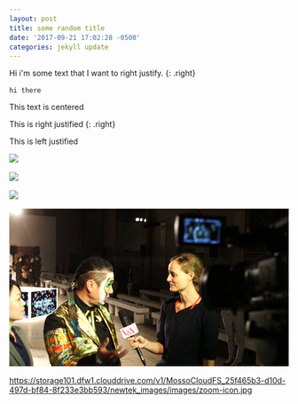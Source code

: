 ```yaml
---
layout: post
title: some random title
date: '2017-09-21 17:02:28 -0500'
categories: jekyll update
---
```



<div>Hi i'm some text that I want to right justify. {: .right}</div>

```
hi there
```

This text is centered

This is right justified
{: .right}


This is left justified

![](https://233b1d13b450eb6b33b4-ac2a33202ef9b63045cbb3afca178df8.ssl.cf1.rackcdn.com/images/newtek-logo.png)

![](https://233b1d13b450eb6b33b4-ac2a33202ef9b63045cbb3afca178df8.ssl.cf1.rackcdn.com/images/newtek-logo.png)

![](https://233b1d13b450eb6b33b4-ac2a33202ef9b63045cbb3afca178df8.ssl.cf1.rackcdn.com/2015/09/VA_43-a.jpg)

![](/uploads/VA_43-a.jpg)

https://storage101.dfw1.clouddrive.com/v1/MossoCloudFS_25f465b3-d10d-497d-bf84-8f233e3bb593/newtek_images/images/zoom-icon.jpg